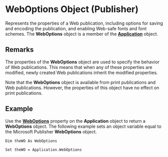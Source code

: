 
# WebOptions Object (Publisher)

Represents the properties of a Web publication, including options for saving and encoding the publication, and enabling Web-safe fonts and font schemes. The  **WebOptions** object is a member of the **[Application](acfc7efb-e6a5-a89a-3aee-3cb4af2f3508.md)** object.


## Remarks

The properties of the  **WebOptions** object are used to specify the behavior of Web publications. This means that when any of these properties are modified, newly created Web publications inherit the modified properties.

Note that the  **WebOptions** object is available from print publications and Web publications. However, the properties of this object have no effect on print publications.


## Example

Use the  **[WebOptions](2e0c3435-a55a-4903-a0f8-9c347dec03b5.md)** property on the **Application** object to return a **WebOptions** object. The following example sets an object variable equal to the Microsoft Publisher **WebOptions** object.


```
Dim theWO As WebOptions 
 
Set theWO = Application.WebOptions
```

